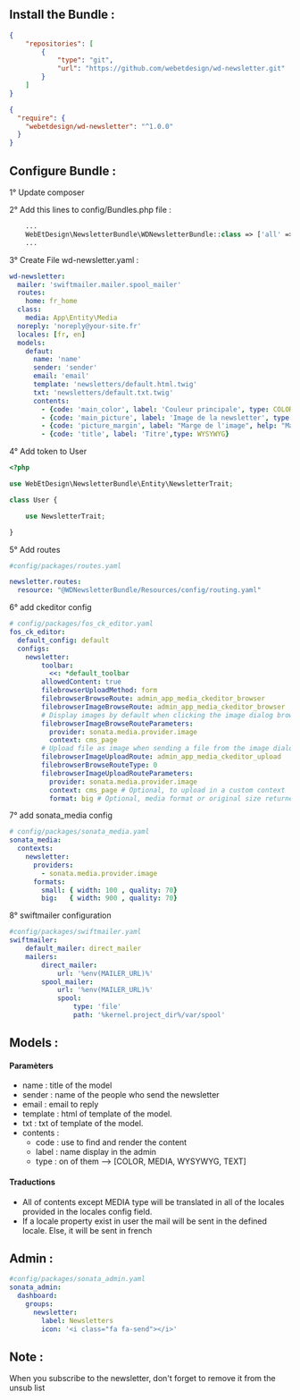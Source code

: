 ## Install the Bundle :
```json
{
    "repositories": [
        {
            "type": "git",
            "url": "https://github.com/webetdesign/wd-newsletter.git"
        }
    ]
}
```
```json
{
  "require": {
    "webetdesign/wd-newsletter": "^1.0.0"
  }
}
```

## Configure Bundle : 

1° Update composer

2° Add this lines to config/Bundles.php file : 
```php
    ...
    WebEtDesign\NewsletterBundle\WDNewsletterBundle::class => ['all' => true],
    ...
```
3° Create File wd-newsletter.yaml : 
```yaml
wd-newsletter:
  mailer: 'swiftmailer.mailer.spool_mailer'
  routes:
    home: fr_home
  class:
    media: App\Entity\Media
  noreply: 'noreply@your-site.fr'
  locales: [fr, en]
  models:
    defaut:
      name: 'name'
      sender: 'sender'
      email: 'email'
      template: 'newsletters/default.html.twig'
      txt: 'newsletters/default.txt.twig'
      contents:
        - {code: 'main_color', label: 'Couleur principale', type: COLOR}
        - {code: 'main_picture', label: 'Image de la newsletter', type: MEDIA}
        - {code: 'picture_margin', label: "Marge de l'image", help: "Marge de l'image à gauche et à droite" ,type: TEXT}        
        - {code: 'title', label: 'Titre',type: WYSYWYG}
```
4° Add token to User

```php
<?php 

use WebEtDesign\NewsletterBundle\Entity\NewsletterTrait;

class User {

    use NewsletterTrait;

}
```
5° Add routes
````yaml
#config/packages/routes.yaml

newsletter.routes:
  resource: "@WDNewsletterBundle/Resources/config/routing.yaml"

````

6° add ckeditor config
```yaml
# config/packages/fos_ck_editor.yaml
fos_ck_editor:
  default_config: default
  configs:
    newsletter:
        toolbar:
          <<: *default_toolbar
        allowedContent: true
        filebrowserUploadMethod: form
        filebrowserBrowseRoute: admin_app_media_ckeditor_browser
        filebrowserImageBrowseRoute: admin_app_media_ckeditor_browser
        # Display images by default when clicking the image dialog browse button
        filebrowserImageBrowseRouteParameters:
          provider: sonata.media.provider.image
          context: cms_page
        # Upload file as image when sending a file from the image dialog
        filebrowserImageUploadRoute: admin_app_media_ckeditor_upload
        filebrowserBrowseRouteType: 0
        filebrowserImageUploadRouteParameters:
          provider: sonata.media.provider.image
          context: cms_page # Optional, to upload in a custom context
          format: big # Optional, media format or original size returned to editor
```

7° add sonata_media config
```yaml
# config/packages/sonata_media.yaml
sonata_media:
  contexts:
    newsletter:
      providers:
        - sonata.media.provider.image
      formats:
        small: { width: 100 , quality: 70}
        big:   { width: 900 , quality: 70}
```

8° swiftmailer configuration
```yaml
#config/packages/swiftmailer.yaml
swiftmailer:
    default_mailer: direct_mailer
    mailers:
        direct_mailer:
            url: '%env(MAILER_URL)%'
        spool_mailer:
            url: '%env(MAILER_URL)%'
            spool:
                type: 'file'
                path: '%kernel.project_dir%/var/spool'

```

## Models : 

#### Paramèters

- name : title of the model 
- sender : name of the people who send the newsletter
- email : email to reply 
- template : html of template of the model.
- txt : txt of template of the model.
- contents :
    - code : use to find and render the content
    - label : name display in the admin
    - type : on of them --> [COLOR, MEDIA, WYSYWYG, TEXT]

#### Traductions

- All of contents except MEDIA type will be translated in all of the locales provided in the locales config field.
- If a locale property  exist in user the mail will be sent in the defined locale. Else, it will be sent in french    

## Admin : 

```yaml
#config/packages/sonata_admin.yaml
sonata_admin:
  dashboard:
    groups:
      newsletter:
        label: Newsletters
        icon: '<i class="fa fa-send"></i>'
```


## Note :

When you subscribe to the newsletter, don't forget to remove it from the unsub list 
